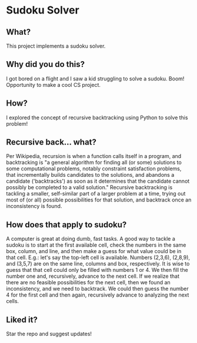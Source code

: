# Sudoku Solver
## What? 
This project implements a sudoku solver.

## Why did you do this?
I got bored on a flight and I saw a kid struggling to solve a sudoku. Boom! Opportunity to make a cool CS project.

## How?
I explored the concept of recursive backtracking using Python to solve this problem!

## Recursive back... what?
Per Wikipedia, recursion is when a function calls itself in a program, and backtracking is "a general algorithm for finding all (or some) solutions to some computational problems, notably constraint satisfaction problems, that incrementally builds candidates to the solutions, and abandons a candidate ('backtracks') as soon as it determines that the candidate cannot possibly be completed to a valid solution."
Recursive backtracking is tackling a smaller, self-similar part of a larger problem at a time, trying out most of (or all) possible possibilities for that solution, and backtrack once an inconsistency is found.

## How does that apply to sudoku?
A computer is great at doing dumb, fast tasks. A good way to tackle a sudoku is to start at the first available cell, check the numbers in the same box, column, and line, and then make a guess for what value could be in that cell.
E.g.: let's say the top-left cell is available. Numbers (2,3,6), (2,8,9), and (3,5,7) are on the same line, columns and box, respectively. It is wise to guess that that cell could only be filled with numbers 1 or 4. We then fill the number one and, recursively, advance to the next cell. If we realize that there are no feasible possibilities for the next cell, then we found an inconsistency, and we need to backtrack. We could then guess the number 4 for the first cell and then again, recursively advance to analyzing the next cells.

## Liked it?
Star the repo and suggest updates! 
